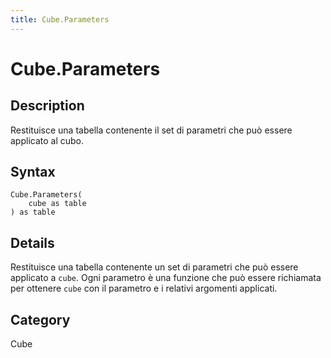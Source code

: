```yaml
---
title: Cube.Parameters
---
```


# Cube.Parameters


## Description

Restituisce una tabella contenente il set di parametri che può essere applicato al cubo.


## Syntax

```powerquery
Cube.Parameters(
    cube as table
) as table
```


## Details

Restituisce una tabella contenente un set di parametri che può essere applicato a <code>cube</code>. Ogni parametro è una funzione che può essere richiamata per ottenere <code>cube</code> con il parametro e i relativi argomenti applicati.



## Category
Cube
